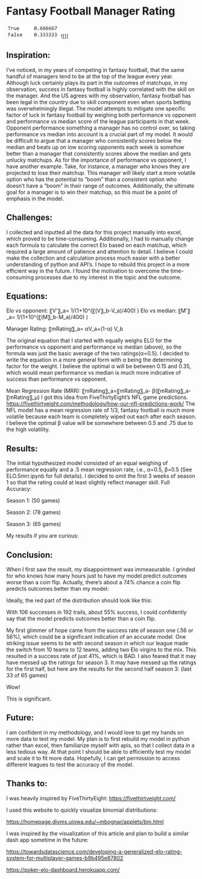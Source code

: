 # Fantasy Football Manager Rating
![](Readme/lasthalf.png)
![](

## Inspiration:
I’ve noticed, in my years of competing in fantasy football, that the same handful of managers tend to be at the top of the league every year. Although luck certainly plays its part in the outcomes of matchups, in my observation, success in fantasy football is highly correlated with the skill on the manager. And the US agrees with my observation, fantasy football has been legal in the country due to skill component even when sports betting was overwhelmingly illegal. The model attempts to mitigate one specific factor of luck in fantasy football by weighing both performance vs opponent and performance vs median score of the league participants in that week. Opponent performance something a manager has no control over, so taking performance vs median into account is a crucial part of my model. It would be difficult to argue that a manager who consistently scores below the median and beats up on low scoring opponents each week is somehow better than a manager that consistently scores above the median and gets unlucky matchups. As for the importance of performance vs opponent, I have another example. Take, for instance, a manager who knows they are projected to lose their matchup. This manager will likely start a more volatile option who has the potential to “boom” than a consistent option who doesn’t have a “boom” in their range of outcomes. Additionally, the ultimate goal for a manager is to win their matchup, so this must be a point of emphasis in the model.

## Challenges:
I collected and inputted all the data for this project manually into excel, which proved to be time-consuming. Additionally, I had to manually change each formula to calculate the correct Elo based on each matchup, which required a large amount of patience and attention to detail. I believe I could make the collection and calculation process much easier with a better understanding of python and API’s. I hope to rebuild this project in a more efficient way in the future. I found the motivation to overcome the time-consuming processes due to my interest in the topic and the outcome.

## Equations:
Elo vs opponent:
〖V'〗_a=  1/(1+10^(〖(V〗_b-V_a)/400) )
Elo vs median:
〖M'〗_a=  1/(1+10^(〖(M〗_b-M_a)/400) )


Manager Rating:
〖mRating〗_a= αV_a+(1-α) V_b

The original equation that I started with equally weighs ELO for the performance vs opponent and performance vs median (above), so the formula was just the basic average of the two ratings(α=0.5). I decided to write the equation in a more general form with α being the determining factor for the weight. I believe the optimal α will be between 0.15 and 0.35, which would mean performance vs median is much more indicative of success than performance vs opponent.  

Mean Regression Rate (MRR):
〖mRating〗_a=〖mRating〗_a- β(〖mRating〗_a- 〖mRating〗_μ)
I got this idea from FiveThirtyEight’s NFL game predictions.
https://fivethirtyeight.com/methodology/how-our-nfl-predictions-work/ 
The NFL model has a mean regression rate of 1/3, fantasy football is much more volatile because each team is completely wiped out each after each season. I believe the optimal β value will be somewhere between 0.5 and .75 due to the high volatility.

## Results:
The initial hypothesized model consisted of an equal weighing of performance equally and a .5 mean regression rate, i.e., α=0.5, β=0.5 (See ELO.5mrr.ipynb for full details). I decided to omit the first 3 weeks of season 1 so that the rating could at least slightly reflect manager skill.
Full Accuracy:
 
Season 1: (50 games)
 
Season 2: (78 games)
 
Season 3: (65 games)
 
 









My results if you are curious:
 
## Conclusion:
When I first saw the result, my disappointment was immeasurable. I grinded for who knows how many hours just to have my model predict outcomes worse than a coin flip.
Actually, there’s about a 74% chance a coin flip predicts outcomes better than my model:
 
Ideally, the red part of the distribution should look like this:
 
With 106 successes in 192 trails, about 55% success, I could confidently say that the model predicts outcomes better than a coin flip. 

My first glimmer of hope came from the success rate of season one (.56 or 56%), which could be a significant indication of an accurate model.
One striking issue seems to be with second season in which our league made the switch from 10 teams to 12 teams, adding two Elo virgins to the mix. This resulted in a success rate of just 41%, which is BAD. I also feared that it may have messed up the ratings for season 3.
It may have messed up the ratings for the first half, but here are the results for the second half season 3: (last 33 of 65 games)
 
Wow!
 
This is significant.
## Future:
I am confident in my methodology, and I would love to get my hands on more data to test my model. My plan is to first rebuild my model in python rather than excel, then familiarize myself with apis, so that I collect data in a less tedious way. At that point I should be able to efficiently test my model and scale it to fit more data. Hopefully, I can get permission to access different leagues to test the accuracy of the model.


## Thanks to:
I was heavily inspired by FiveThirtyEight:
https://fivethirtyeight.com/ 

I used this website to quickly visualize binomial distributions:

https://homepage.divms.uiowa.edu/~mbognar/applets/bin.html 

I was inspired by the visualization of this article and plan to build a similar dash app sometime in the future:

https://towardsdatascience.com/developing-a-generalized-elo-rating-system-for-multiplayer-games-b9b495e87802 

https://poker-elo-dashboard.herokuapp.com/ 


